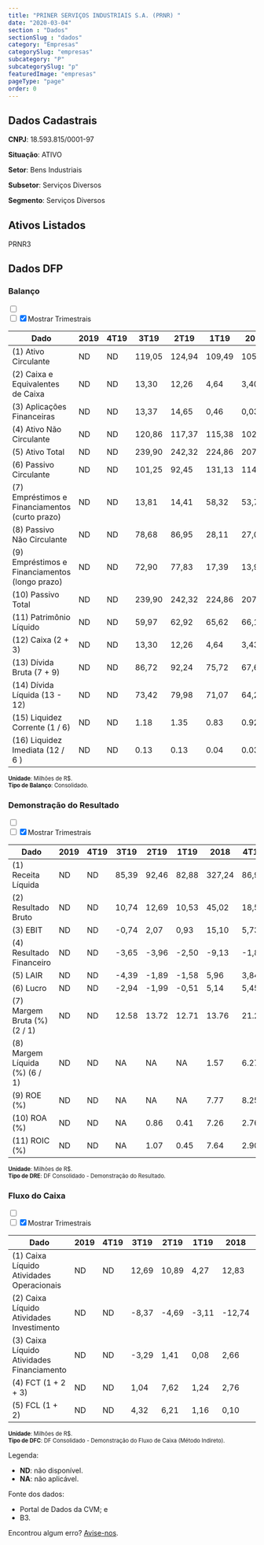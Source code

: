 ```yaml
---  
title: "PRINER SERVIÇOS INDUSTRIAIS S.A. (PRNR) "  
date: "2020-03-04"  
section : "Dados"  
sectionSlug : "dados"  
category: "Empresas"  
categorySlug: "empresas"  
subcategory: "P"  
subcategorySlug: "p"  
featuredImage: "empresas"  
pageType: "page"  
order: 0  
---
```



## Dados Cadastrais


**CNPJ**: 18.593.815/0001-97

**Situação**: ATIVO

**Setor**: Bens Industriais

**Subsetor**: Serviços Diversos

**Segmento**: Serviços Diversos


## Ativos Listados


PRNR3 


## Dados DFP

### Balanço
  
<input type='checkbox' class='toggleCommand' id='toggleBalanco' name='toggleBalanco'>  
<div class='filter-group-balanco'>  
<div class='check_button_balanco'>  
<label for='toggleBalanco'>  
<input type='checkbox' data-filter-col='trimBalanco'><input type='checkbox' data-filter-col='trimBalanco' checked><span>Mostrar Trimestrais</span>  
</label>  
</div>  
</div>  
<div class='overflow balancoTableWrapper'>  
<table class='balancoTable'>  
<thead>  
<tr>  
<th class='dataHeader fixedLeftColumn'>Dado</th>  
<th>2019</th>  
<th class='trimHeader' data-col='trimBalanco'>4T19</th>  
<th class='trimHeader' data-col='trimBalanco'>3T19</th>  
<th class='trimHeader' data-col='trimBalanco'>2T19</th>  
<th class='trimHeader' data-col='trimBalanco'>1T19</th>  
<th>2018</th>  
<th class='trimHeader' data-col='trimBalanco'>4T18</th>  
<th class='trimHeader' data-col='trimBalanco'>3T18</th>  
<th class='trimHeader' data-col='trimBalanco'>2T18</th>  
<th class='trimHeader' data-col='trimBalanco'>1T18</th>  
<th>2017</th>  
<th class='trimHeader' data-col='trimBalanco'>4T17</th>  
<th class='trimHeader' data-col='trimBalanco'>3T17</th>  
<th class='trimHeader' data-col='trimBalanco'>2T17</th>  
<th class='trimHeader' data-col='trimBalanco'>1T17</th>  
<th>2016</th>  
<th class='trimHeader' data-col='trimBalanco'>4T16</th>  
<th class='trimHeader' data-col='trimBalanco'>3T16</th>  
<th class='trimHeader' data-col='trimBalanco'>2T16</th>  
<th class='trimHeader' data-col='trimBalanco'>1T16</th>  
<th>2015</th>  
<th class='trimHeader' data-col='trimBalanco'>4T15</th>  
<th class='trimHeader' data-col='trimBalanco'>3T15</th>  
<th class='trimHeader' data-col='trimBalanco'>2T15</th>  
<th class='trimHeader' data-col='trimBalanco'>1T15</th>  
</tr>  
</thead>  
<tbody>  
<tr>  
<td class='leftAlignCell rowDescription fixedLeftColumn'>(1) Ativo Circulante</td>  
<td>ND</td>  
<td data-col='trimBalanco' class='trimData'>ND</td>  
<td data-col='trimBalanco' class='trimData'>119,05</td>  
<td data-col='trimBalanco' class='trimData'>124,94</td>  
<td data-col='trimBalanco' class='trimData'>109,49</td>  
<td>105,32</td>  
<td data-col='trimBalanco' class='trimData'>105,32</td>  
<td data-col='trimBalanco' class='trimData'>105,32</td>  
<td data-col='trimBalanco' class='trimData'>98,33</td>  
<td data-col='trimBalanco' class='trimData'>99,20</td>  
<td>90,69</td>  
<td data-col='trimBalanco' class='trimData'>90,69</td>  
<td data-col='trimBalanco' class='trimData'>82,88</td>  
<td data-col='trimBalanco' class='trimData'>89,06</td>  
<td data-col='trimBalanco' class='trimData'>65,75</td>  
<td>73,03</td>  
<td data-col='trimBalanco' class='trimData'>73,03</td>  
<td data-col='trimBalanco' class='trimData'>73,03</td>  
<td data-col='trimBalanco' class='trimData'>73,03</td>  
<td data-col='trimBalanco' class='trimData'>73,03</td>  
<td>0,00</td>  
<td data-col='trimBalanco' class='trimData'>0,00</td>  
<td data-col='trimBalanco' class='trimData'>ND</td>  
<td data-col='trimBalanco' class='trimData'>ND</td>  
<td data-col='trimBalanco' class='trimData'>ND</td>  
</tr>  
<tr>  
<td class='leftAlignCell rowDescription fixedLeftColumn'>(2) Caixa e Equivalentes de Caixa</td>  
<td>ND</td>  
<td data-col='trimBalanco' class='trimData'>ND</td>  
<td data-col='trimBalanco' class='trimData'>13,30</td>  
<td data-col='trimBalanco' class='trimData'>12,26</td>  
<td data-col='trimBalanco' class='trimData'>4,64</td>  
<td>3,40</td>  
<td data-col='trimBalanco' class='trimData'>3,40</td>  
<td data-col='trimBalanco' class='trimData'>3,40</td>  
<td data-col='trimBalanco' class='trimData'>4,75</td>  
<td data-col='trimBalanco' class='trimData'>2,37</td>  
<td>0,64</td>  
<td data-col='trimBalanco' class='trimData'>0,64</td>  
<td data-col='trimBalanco' class='trimData'>3,35</td>  
<td data-col='trimBalanco' class='trimData'>28,49</td>  
<td data-col='trimBalanco' class='trimData'>9,85</td>  
<td>12,06</td>  
<td data-col='trimBalanco' class='trimData'>12,06</td>  
<td data-col='trimBalanco' class='trimData'>12,06</td>  
<td data-col='trimBalanco' class='trimData'>12,06</td>  
<td data-col='trimBalanco' class='trimData'>12,06</td>  
<td>0,00</td>  
<td data-col='trimBalanco' class='trimData'>0,00</td>  
<td data-col='trimBalanco' class='trimData'>ND</td>  
<td data-col='trimBalanco' class='trimData'>ND</td>  
<td data-col='trimBalanco' class='trimData'>ND</td>  
</tr>  
<tr>  
<td class='leftAlignCell rowDescription fixedLeftColumn'>(3) Aplicações Financeiras</td>  
<td>ND</td>  
<td data-col='trimBalanco' class='trimData'>ND</td>  
<td data-col='trimBalanco' class='trimData'>13,37</td>  
<td data-col='trimBalanco' class='trimData'>14,65</td>  
<td data-col='trimBalanco' class='trimData'>0,46</td>  
<td>0,03</td>  
<td data-col='trimBalanco' class='trimData'>0,03</td>  
<td data-col='trimBalanco' class='trimData'>0,03</td>  
<td data-col='trimBalanco' class='trimData'>0,54</td>  
<td data-col='trimBalanco' class='trimData'>0,04</td>  
<td>1,86</td>  
<td data-col='trimBalanco' class='trimData'>1,86</td>  
<td data-col='trimBalanco' class='trimData'>1,49</td>  
<td data-col='trimBalanco' class='trimData'>7,58</td>  
<td data-col='trimBalanco' class='trimData'>0,00</td>  
<td>0,00</td>  
<td data-col='trimBalanco' class='trimData'>0,00</td>  
<td data-col='trimBalanco' class='trimData'>0,00</td>  
<td data-col='trimBalanco' class='trimData'>0,00</td>  
<td data-col='trimBalanco' class='trimData'>0,00</td>  
<td>0,00</td>  
<td data-col='trimBalanco' class='trimData'>0,00</td>  
<td data-col='trimBalanco' class='trimData'>ND</td>  
<td data-col='trimBalanco' class='trimData'>ND</td>  
<td data-col='trimBalanco' class='trimData'>ND</td>  
</tr>  
<tr>  
<td class='leftAlignCell rowDescription fixedLeftColumn'>(4) Ativo Não Circulante</td>  
<td>ND</td>  
<td data-col='trimBalanco' class='trimData'>ND</td>  
<td data-col='trimBalanco' class='trimData'>120,86</td>  
<td data-col='trimBalanco' class='trimData'>117,37</td>  
<td data-col='trimBalanco' class='trimData'>115,38</td>  
<td>102,67</td>  
<td data-col='trimBalanco' class='trimData'>102,67</td>  
<td data-col='trimBalanco' class='trimData'>102,67</td>  
<td data-col='trimBalanco' class='trimData'>101,69</td>  
<td data-col='trimBalanco' class='trimData'>93,55</td>  
<td>91,72</td>  
<td data-col='trimBalanco' class='trimData'>91,72</td>  
<td data-col='trimBalanco' class='trimData'>90,17</td>  
<td data-col='trimBalanco' class='trimData'>51,63</td>  
<td data-col='trimBalanco' class='trimData'>51,29</td>  
<td>48,54</td>  
<td data-col='trimBalanco' class='trimData'>48,54</td>  
<td data-col='trimBalanco' class='trimData'>48,54</td>  
<td data-col='trimBalanco' class='trimData'>48,54</td>  
<td data-col='trimBalanco' class='trimData'>48,54</td>  
<td>0,00</td>  
<td data-col='trimBalanco' class='trimData'>0,00</td>  
<td data-col='trimBalanco' class='trimData'>ND</td>  
<td data-col='trimBalanco' class='trimData'>ND</td>  
<td data-col='trimBalanco' class='trimData'>ND</td>  
</tr>  
<tr>  
<td class='leftAlignCell rowDescription fixedLeftColumn'>(5) Ativo Total</td>  
<td>ND</td>  
<td data-col='trimBalanco' class='trimData'>ND</td>  
<td data-col='trimBalanco' class='trimData'>239,90</td>  
<td data-col='trimBalanco' class='trimData'>242,32</td>  
<td data-col='trimBalanco' class='trimData'>224,86</td>  
<td>207,99</td>  
<td data-col='trimBalanco' class='trimData'>207,99</td>  
<td data-col='trimBalanco' class='trimData'>207,99</td>  
<td data-col='trimBalanco' class='trimData'>200,02</td>  
<td data-col='trimBalanco' class='trimData'>192,75</td>  
<td>182,41</td>  
<td data-col='trimBalanco' class='trimData'>182,41</td>  
<td data-col='trimBalanco' class='trimData'>173,05</td>  
<td data-col='trimBalanco' class='trimData'>140,69</td>  
<td data-col='trimBalanco' class='trimData'>117,04</td>  
<td>121,56</td>  
<td data-col='trimBalanco' class='trimData'>121,56</td>  
<td data-col='trimBalanco' class='trimData'>121,56</td>  
<td data-col='trimBalanco' class='trimData'>121,56</td>  
<td data-col='trimBalanco' class='trimData'>121,56</td>  
<td>0,00</td>  
<td data-col='trimBalanco' class='trimData'>0,00</td>  
<td data-col='trimBalanco' class='trimData'>ND</td>  
<td data-col='trimBalanco' class='trimData'>ND</td>  
<td data-col='trimBalanco' class='trimData'>ND</td>  
</tr>  
<tr>  
<td class='leftAlignCell rowDescription fixedLeftColumn'>(6) Passivo Circulante</td>  
<td>ND</td>  
<td data-col='trimBalanco' class='trimData'>ND</td>  
<td data-col='trimBalanco' class='trimData'>101,25</td>  
<td data-col='trimBalanco' class='trimData'>92,45</td>  
<td data-col='trimBalanco' class='trimData'>131,13</td>  
<td>114,81</td>  
<td data-col='trimBalanco' class='trimData'>114,81</td>  
<td data-col='trimBalanco' class='trimData'>114,81</td>  
<td data-col='trimBalanco' class='trimData'>101,47</td>  
<td data-col='trimBalanco' class='trimData'>106,52</td>  
<td>89,66</td>  
<td data-col='trimBalanco' class='trimData'>89,66</td>  
<td data-col='trimBalanco' class='trimData'>75,59</td>  
<td data-col='trimBalanco' class='trimData'>70,16</td>  
<td data-col='trimBalanco' class='trimData'>56,57</td>  
<td>63,21</td>  
<td data-col='trimBalanco' class='trimData'>63,21</td>  
<td data-col='trimBalanco' class='trimData'>63,21</td>  
<td data-col='trimBalanco' class='trimData'>63,21</td>  
<td data-col='trimBalanco' class='trimData'>63,21</td>  
<td>0,00</td>  
<td data-col='trimBalanco' class='trimData'>0,00</td>  
<td data-col='trimBalanco' class='trimData'>ND</td>  
<td data-col='trimBalanco' class='trimData'>ND</td>  
<td data-col='trimBalanco' class='trimData'>ND</td>  
</tr>  
<tr>  
<td class='leftAlignCell rowDescription fixedLeftColumn'>(7) Empréstimos e Financiamentos (curto prazo)</td>  
<td>ND</td>  
<td data-col='trimBalanco' class='trimData'>ND</td>  
<td data-col='trimBalanco' class='trimData'>13,81</td>  
<td data-col='trimBalanco' class='trimData'>14,41</td>  
<td data-col='trimBalanco' class='trimData'>58,32</td>  
<td>53,73</td>  
<td data-col='trimBalanco' class='trimData'>53,73</td>  
<td data-col='trimBalanco' class='trimData'>53,73</td>  
<td data-col='trimBalanco' class='trimData'>43,84</td>  
<td data-col='trimBalanco' class='trimData'>53,76</td>  
<td>43,47</td>  
<td data-col='trimBalanco' class='trimData'>43,47</td>  
<td data-col='trimBalanco' class='trimData'>28,19</td>  
<td data-col='trimBalanco' class='trimData'>22,75</td>  
<td data-col='trimBalanco' class='trimData'>12,01</td>  
<td>14,75</td>  
<td data-col='trimBalanco' class='trimData'>14,75</td>  
<td data-col='trimBalanco' class='trimData'>14,75</td>  
<td data-col='trimBalanco' class='trimData'>14,75</td>  
<td data-col='trimBalanco' class='trimData'>14,75</td>  
<td>0,00</td>  
<td data-col='trimBalanco' class='trimData'>0,00</td>  
<td data-col='trimBalanco' class='trimData'>ND</td>  
<td data-col='trimBalanco' class='trimData'>ND</td>  
<td data-col='trimBalanco' class='trimData'>ND</td>  
</tr>  
<tr>  
<td class='leftAlignCell rowDescription fixedLeftColumn'>(8) Passivo Não Circulante</td>  
<td>ND</td>  
<td data-col='trimBalanco' class='trimData'>ND</td>  
<td data-col='trimBalanco' class='trimData'>78,68</td>  
<td data-col='trimBalanco' class='trimData'>86,95</td>  
<td data-col='trimBalanco' class='trimData'>28,11</td>  
<td>27,05</td>  
<td data-col='trimBalanco' class='trimData'>27,05</td>  
<td data-col='trimBalanco' class='trimData'>27,05</td>  
<td data-col='trimBalanco' class='trimData'>36,69</td>  
<td data-col='trimBalanco' class='trimData'>31,00</td>  
<td>37,97</td>  
<td data-col='trimBalanco' class='trimData'>37,97</td>  
<td data-col='trimBalanco' class='trimData'>34,66</td>  
<td data-col='trimBalanco' class='trimData'>13,54</td>  
<td data-col='trimBalanco' class='trimData'>2,29</td>  
<td>2,56</td>  
<td data-col='trimBalanco' class='trimData'>2,56</td>  
<td data-col='trimBalanco' class='trimData'>2,56</td>  
<td data-col='trimBalanco' class='trimData'>2,56</td>  
<td data-col='trimBalanco' class='trimData'>2,56</td>  
<td>0,00</td>  
<td data-col='trimBalanco' class='trimData'>0,00</td>  
<td data-col='trimBalanco' class='trimData'>ND</td>  
<td data-col='trimBalanco' class='trimData'>ND</td>  
<td data-col='trimBalanco' class='trimData'>ND</td>  
</tr>  
<tr>  
<td class='leftAlignCell rowDescription fixedLeftColumn'>(9) Empréstimos e Financiamentos (longo prazo)</td>  
<td>ND</td>  
<td data-col='trimBalanco' class='trimData'>ND</td>  
<td data-col='trimBalanco' class='trimData'>72,90</td>  
<td data-col='trimBalanco' class='trimData'>77,83</td>  
<td data-col='trimBalanco' class='trimData'>17,39</td>  
<td>13,90</td>  
<td data-col='trimBalanco' class='trimData'>13,90</td>  
<td data-col='trimBalanco' class='trimData'>13,90</td>  
<td data-col='trimBalanco' class='trimData'>16,91</td>  
<td data-col='trimBalanco' class='trimData'>13,95</td>  
<td>21,70</td>  
<td data-col='trimBalanco' class='trimData'>21,70</td>  
<td data-col='trimBalanco' class='trimData'>20,40</td>  
<td data-col='trimBalanco' class='trimData'>12,07</td>  
<td data-col='trimBalanco' class='trimData'>0,88</td>  
<td>1,93</td>  
<td data-col='trimBalanco' class='trimData'>1,93</td>  
<td data-col='trimBalanco' class='trimData'>1,93</td>  
<td data-col='trimBalanco' class='trimData'>1,93</td>  
<td data-col='trimBalanco' class='trimData'>1,93</td>  
<td>0,00</td>  
<td data-col='trimBalanco' class='trimData'>0,00</td>  
<td data-col='trimBalanco' class='trimData'>ND</td>  
<td data-col='trimBalanco' class='trimData'>ND</td>  
<td data-col='trimBalanco' class='trimData'>ND</td>  
</tr>  
<tr>  
<td class='leftAlignCell rowDescription fixedLeftColumn'>(10) Passivo Total</td>  
<td>ND</td>  
<td data-col='trimBalanco' class='trimData'>ND</td>  
<td data-col='trimBalanco' class='trimData'>239,90</td>  
<td data-col='trimBalanco' class='trimData'>242,32</td>  
<td data-col='trimBalanco' class='trimData'>224,86</td>  
<td>207,99</td>  
<td data-col='trimBalanco' class='trimData'>207,99</td>  
<td data-col='trimBalanco' class='trimData'>207,99</td>  
<td data-col='trimBalanco' class='trimData'>200,02</td>  
<td data-col='trimBalanco' class='trimData'>192,75</td>  
<td>182,41</td>  
<td data-col='trimBalanco' class='trimData'>182,41</td>  
<td data-col='trimBalanco' class='trimData'>173,05</td>  
<td data-col='trimBalanco' class='trimData'>140,69</td>  
<td data-col='trimBalanco' class='trimData'>117,04</td>  
<td>121,56</td>  
<td data-col='trimBalanco' class='trimData'>121,56</td>  
<td data-col='trimBalanco' class='trimData'>121,56</td>  
<td data-col='trimBalanco' class='trimData'>121,56</td>  
<td data-col='trimBalanco' class='trimData'>121,56</td>  
<td>0,00</td>  
<td data-col='trimBalanco' class='trimData'>0,00</td>  
<td data-col='trimBalanco' class='trimData'>ND</td>  
<td data-col='trimBalanco' class='trimData'>ND</td>  
<td data-col='trimBalanco' class='trimData'>ND</td>  
</tr>  
<tr>  
<td class='leftAlignCell rowDescription fixedLeftColumn'>(11) Patrimônio Líquido</td>  
<td>ND</td>  
<td data-col='trimBalanco' class='trimData'>ND</td>  
<td data-col='trimBalanco' class='trimData'>59,97</td>  
<td data-col='trimBalanco' class='trimData'>62,92</td>  
<td data-col='trimBalanco' class='trimData'>65,62</td>  
<td>66,13</td>  
<td data-col='trimBalanco' class='trimData'>66,13</td>  
<td data-col='trimBalanco' class='trimData'>66,13</td>  
<td data-col='trimBalanco' class='trimData'>61,87</td>  
<td data-col='trimBalanco' class='trimData'>55,23</td>  
<td>54,77</td>  
<td data-col='trimBalanco' class='trimData'>54,77</td>  
<td data-col='trimBalanco' class='trimData'>62,81</td>  
<td data-col='trimBalanco' class='trimData'>57,00</td>  
<td data-col='trimBalanco' class='trimData'>58,18</td>  
<td>55,79</td>  
<td data-col='trimBalanco' class='trimData'>55,79</td>  
<td data-col='trimBalanco' class='trimData'>55,79</td>  
<td data-col='trimBalanco' class='trimData'>55,79</td>  
<td data-col='trimBalanco' class='trimData'>55,79</td>  
<td>0,00</td>  
<td data-col='trimBalanco' class='trimData'>0,00</td>  
<td data-col='trimBalanco' class='trimData'>ND</td>  
<td data-col='trimBalanco' class='trimData'>ND</td>  
<td data-col='trimBalanco' class='trimData'>ND</td>  
</tr>  
<tr>  
<td class='leftAlignCell rowDescription fixedLeftColumn'>(12) Caixa (2 + 3)</td>  
<td>ND</td>  
<td data-col='trimBalanco' class='trimData'>ND</td>  
<td class='positiveNumber trimData' data-col='trimBalanco'>13,30</td>  
<td class='positiveNumber trimData' data-col='trimBalanco'>12,26</td>  
<td class='positiveNumber trimData' data-col='trimBalanco'>4,64</td>  
<td class='positiveNumber'>3,43</td>  
<td class='positiveNumber trimData' data-col='trimBalanco'>3,40</td>  
<td class='positiveNumber trimData' data-col='trimBalanco'>3,40</td>  
<td class='positiveNumber trimData' data-col='trimBalanco'>4,75</td>  
<td class='positiveNumber trimData' data-col='trimBalanco'>2,37</td>  
<td class='positiveNumber'>2,51</td>  
<td class='positiveNumber trimData' data-col='trimBalanco'>0,64</td>  
<td class='positiveNumber trimData' data-col='trimBalanco'>3,35</td>  
<td class='positiveNumber trimData' data-col='trimBalanco'>28,49</td>  
<td class='positiveNumber trimData' data-col='trimBalanco'>9,85</td>  
<td class='positiveNumber'>12,06</td>  
<td class='positiveNumber trimData' data-col='trimBalanco'>12,06</td>  
<td class='positiveNumber trimData' data-col='trimBalanco'>12,06</td>  
<td class='positiveNumber trimData' data-col='trimBalanco'>12,06</td>  
<td class='positiveNumber trimData' data-col='trimBalanco'>12,06</td>  
<td class='negativeNumber'>0,00</td>  
<td class='negativeNumber trimData' data-col='trimBalanco'>0,00</td>  
<td data-col='trimBalanco' class='trimData'>ND</td>  
<td data-col='trimBalanco' class='trimData'>ND</td>  
<td data-col='trimBalanco' class='trimData'>ND</td>  
</tr>  
<tr>  
<td class='leftAlignCell rowDescription fixedLeftColumn'>(13) Dívida Bruta (7 + 9)</td>  
<td>ND</td>  
<td data-col='trimBalanco' class='trimData'>ND</td>  
<td class='negativeNumber trimData' data-col='trimBalanco'>86,72</td>  
<td class='negativeNumber trimData' data-col='trimBalanco'>92,24</td>  
<td class='negativeNumber trimData' data-col='trimBalanco'>75,72</td>  
<td class='negativeNumber'>67,64</td>  
<td class='negativeNumber trimData' data-col='trimBalanco'>67,64</td>  
<td class='negativeNumber trimData' data-col='trimBalanco'>67,64</td>  
<td class='negativeNumber trimData' data-col='trimBalanco'>60,74</td>  
<td class='negativeNumber trimData' data-col='trimBalanco'>67,71</td>  
<td class='negativeNumber'>65,18</td>  
<td class='negativeNumber trimData' data-col='trimBalanco'>65,18</td>  
<td class='negativeNumber trimData' data-col='trimBalanco'>48,59</td>  
<td class='negativeNumber trimData' data-col='trimBalanco'>34,82</td>  
<td class='negativeNumber trimData' data-col='trimBalanco'>12,89</td>  
<td class='negativeNumber'>16,68</td>  
<td class='negativeNumber trimData' data-col='trimBalanco'>16,68</td>  
<td class='negativeNumber trimData' data-col='trimBalanco'>16,68</td>  
<td class='negativeNumber trimData' data-col='trimBalanco'>16,68</td>  
<td class='negativeNumber trimData' data-col='trimBalanco'>16,68</td>  
<td class='positiveNumber'>0,00</td>  
<td class='positiveNumber trimData' data-col='trimBalanco'>0,00</td>  
<td data-col='trimBalanco' class='trimData'>ND</td>  
<td data-col='trimBalanco' class='trimData'>ND</td>  
<td data-col='trimBalanco' class='trimData'>ND</td>  
</tr>  
<tr>  
<td class='leftAlignCell rowDescription fixedLeftColumn'>(14) Dívida Líquida  (13 - 12)</td>  
<td>ND</td>  
<td data-col='trimBalanco' class='trimData'>ND</td>  
<td class='negativeNumber trimData' data-col='trimBalanco'>73,42</td>  
<td class='negativeNumber trimData' data-col='trimBalanco'>79,98</td>  
<td class='negativeNumber trimData' data-col='trimBalanco'>71,07</td>  
<td class='negativeNumber'>64,21</td>  
<td class='negativeNumber trimData' data-col='trimBalanco'>64,24</td>  
<td class='negativeNumber trimData' data-col='trimBalanco'>64,24</td>  
<td class='negativeNumber trimData' data-col='trimBalanco'>55,99</td>  
<td class='negativeNumber trimData' data-col='trimBalanco'>65,34</td>  
<td class='negativeNumber'>62,67</td>  
<td class='negativeNumber trimData' data-col='trimBalanco'>64,53</td>  
<td class='negativeNumber trimData' data-col='trimBalanco'>45,24</td>  
<td class='negativeNumber trimData' data-col='trimBalanco'>6,32</td>  
<td class='negativeNumber trimData' data-col='trimBalanco'>3,04</td>  
<td class='negativeNumber'>4,62</td>  
<td class='negativeNumber trimData' data-col='trimBalanco'>4,62</td>  
<td class='negativeNumber trimData' data-col='trimBalanco'>4,62</td>  
<td class='negativeNumber trimData' data-col='trimBalanco'>4,62</td>  
<td class='negativeNumber trimData' data-col='trimBalanco'>4,62</td>  
<td class='positiveNumber'>0,00</td>  
<td class='positiveNumber trimData' data-col='trimBalanco'>0,00</td>  
<td data-col='trimBalanco' class='trimData'>ND</td>  
<td data-col='trimBalanco' class='trimData'>ND</td>  
<td data-col='trimBalanco' class='trimData'>ND</td>  
</tr>  
<tr>  
<td class='leftAlignCell rowDescription fixedLeftColumn'>(15) Liquidez Corrente (1 / 6)</td>  
<td>ND</td>  
<td data-col='trimBalanco' class='trimData'>ND</td>  
<td data-col='trimBalanco' class='trimData'>1.18</td>  
<td data-col='trimBalanco' class='trimData'>1.35</td>  
<td data-col='trimBalanco' class='trimData'>0.83</td>  
<td>0.92</td>  
<td data-col='trimBalanco' class='trimData'>0.92</td>  
<td data-col='trimBalanco' class='trimData'>0.92</td>  
<td data-col='trimBalanco' class='trimData'>0.97</td>  
<td data-col='trimBalanco' class='trimData'>0.93</td>  
<td>1.01</td>  
<td data-col='trimBalanco' class='trimData'>1.01</td>  
<td data-col='trimBalanco' class='trimData'>1.10</td>  
<td data-col='trimBalanco' class='trimData'>1.27</td>  
<td data-col='trimBalanco' class='trimData'>1.16</td>  
<td>1.16</td>  
<td data-col='trimBalanco' class='trimData'>1.16</td>  
<td data-col='trimBalanco' class='trimData'>1.16</td>  
<td data-col='trimBalanco' class='trimData'>1.16</td>  
<td data-col='trimBalanco' class='trimData'>1.16</td>  
<td>NA</td>  
<td data-col='trimBalanco' class='trimData'>NA</td>  
<td data-col='trimBalanco' class='trimData'>ND</td>  
<td data-col='trimBalanco' class='trimData'>ND</td>  
<td data-col='trimBalanco' class='trimData'>ND</td>  
</tr>  
<tr>  
<td class='leftAlignCell rowDescription fixedLeftColumn'>(16) Liquidez Imediata  (12 / 6 )</td>  
<td>ND</td>  
<td data-col='trimBalanco' class='trimData'>ND</td>  
<td data-col='trimBalanco' class='trimData'>0.13</td>  
<td data-col='trimBalanco' class='trimData'>0.13</td>  
<td data-col='trimBalanco' class='trimData'>0.04</td>  
<td>0.03</td>  
<td data-col='trimBalanco' class='trimData'>0.03</td>  
<td data-col='trimBalanco' class='trimData'>0.03</td>  
<td data-col='trimBalanco' class='trimData'>0.05</td>  
<td data-col='trimBalanco' class='trimData'>0.02</td>  
<td>0.03</td>  
<td data-col='trimBalanco' class='trimData'>0.01</td>  
<td data-col='trimBalanco' class='trimData'>0.04</td>  
<td data-col='trimBalanco' class='trimData'>0.41</td>  
<td data-col='trimBalanco' class='trimData'>0.17</td>  
<td>0.19</td>  
<td data-col='trimBalanco' class='trimData'>0.19</td>  
<td data-col='trimBalanco' class='trimData'>0.19</td>  
<td data-col='trimBalanco' class='trimData'>0.19</td>  
<td data-col='trimBalanco' class='trimData'>0.19</td>  
<td>NA</td>  
<td data-col='trimBalanco' class='trimData'>NA</td>  
<td data-col='trimBalanco' class='trimData'>ND</td>  
<td data-col='trimBalanco' class='trimData'>ND</td>  
<td data-col='trimBalanco' class='trimData'>ND</td>  
</tr>  
</tbody>  
</table>  
</div>  
<p style='font-size:0.7rem; margin:0px;'><strong>Unidade</strong>: Milhões de R$.</p>  
<p style='font-size:0.7rem; margin:0px;'><strong>Tipo de Balanço</strong>: Consolidado.</p>


### Demonstração do Resultado
  
<input type='checkbox' class='toggleCommand' id='toggleDRE' name='toggleDRE'>  
<div class='filter-group-dre'>  
<div class='check_button_dre'>  
<label for='toggleDRE'>  
<input type='checkbox' data-filter-col='trimDRE'><input type='checkbox' data-filter-col='trimDRE' checked><span>Mostrar Trimestrais</span>  
</label>  
</div>  
</div>  
<div class='overflow balancoTableWrapper'>  
<table class='balancoTable'>  
<thead>  
<tr>  
<th class='dataHeader fixedLeftColumn'>Dado</th>  
<th>2019</th>  
<th class='trimHeader' data-col='trimDRE'>4T19</th>  
<th class='trimHeader' data-col='trimDRE'>3T19</th>  
<th class='trimHeader' data-col='trimDRE'>2T19</th>  
<th class='trimHeader' data-col='trimDRE'>1T19</th>  
<th>2018</th>  
<th class='trimHeader' data-col='trimDRE'>4T18</th>  
<th class='trimHeader' data-col='trimDRE'>3T18</th>  
<th class='trimHeader' data-col='trimDRE'>2T18</th>  
<th class='trimHeader' data-col='trimDRE'>1T18</th>  
<th>2017</th>  
<th class='trimHeader' data-col='trimDRE'>4T17</th>  
<th class='trimHeader' data-col='trimDRE'>3T17</th>  
<th class='trimHeader' data-col='trimDRE'>2T17</th>  
<th class='trimHeader' data-col='trimDRE'>1T17</th>  
<th>2016</th>  
<th class='trimHeader' data-col='trimDRE'>4T16</th>  
<th class='trimHeader' data-col='trimDRE'>3T16</th>  
<th class='trimHeader' data-col='trimDRE'>2T16</th>  
<th class='trimHeader' data-col='trimDRE'>1T16</th>  
<th>2015</th>  
<th class='trimHeader' data-col='trimDRE'>4T15</th>  
<th class='trimHeader' data-col='trimDRE'>3T15</th>  
<th class='trimHeader' data-col='trimDRE'>2T15</th>  
<th class='trimHeader' data-col='trimDRE'>1T15</th>  
</tr>  
</thead>  
<tbody>  
<tr>  
<td class='leftAlignCell rowDescription fixedLeftColumn'>(1) Receita Líquida</td>  
<td>ND</td>  
<td data-col='trimDRE' class='trimData'>ND</td>  
<td data-col='trimDRE' class='trimData' >85,39</td>  
<td data-col='trimDRE' class='trimData' >92,46</td>  
<td data-col='trimDRE' class='trimData' >82,88</td>  
<td>327,24</td>  
<td data-col='trimDRE' class='trimData' >86,93</td>  
<td data-col='trimDRE' class='trimData' >79,88</td>  
<td data-col='trimDRE' class='trimData' >84,33</td>  
<td data-col='trimDRE' class='trimData' >76,10</td>  
<td>236,50</td>  
<td data-col='trimDRE' class='trimData' >68,79</td>  
<td data-col='trimDRE' class='trimData' >61,40</td>  
<td data-col='trimDRE' class='trimData' >54,02</td>  
<td data-col='trimDRE' class='trimData' >52,29</td>  
<td>204,11</td>  
<td data-col='trimDRE' class='trimData' >60,54</td>  
<td data-col='trimDRE' class='trimData' >55,02</td>  
<td data-col='trimDRE' class='trimData' >48,26</td>  
<td data-col='trimDRE' class='trimData' >40,29</td>  
<td>0,00</td>  
<td data-col='trimDRE' class='trimData' >0,00</td>  
<td data-col='trimDRE' class='trimData'>ND</td>  
<td data-col='trimDRE' class='trimData'>ND</td>  
<td data-col='trimDRE' class='trimData'>ND</td>  
</tr>  
<tr>  
<td class='leftAlignCell rowDescription fixedLeftColumn'>(2) Resultado Bruto</td>  
<td>ND</td>  
<td data-col='trimDRE' class='trimData'>ND</td>  
<td data-col='trimDRE' class='trimData positiveNumberGreen' >10,74</td>  
<td data-col='trimDRE' class='trimData positiveNumberGreen' >12,69</td>  
<td data-col='trimDRE' class='trimData positiveNumberGreen' >10,53</td>  
<td class='positiveNumberGreen'>45,02</td>  
<td data-col='trimDRE' class='trimData positiveNumberGreen' >18,50</td>  
<td data-col='trimDRE' class='trimData positiveNumberGreen' >8,94</td>  
<td data-col='trimDRE' class='trimData positiveNumberGreen' >7,01</td>  
<td data-col='trimDRE' class='trimData positiveNumberGreen' >10,57</td>  
<td class='positiveNumberGreen'>33,40</td>  
<td data-col='trimDRE' class='trimData positiveNumberGreen' >6,97</td>  
<td data-col='trimDRE' class='trimData positiveNumberGreen' >4,16</td>  
<td data-col='trimDRE' class='trimData positiveNumberGreen' >9,47</td>  
<td data-col='trimDRE' class='trimData positiveNumberGreen' >12,81</td>  
<td class='positiveNumberGreen'>47,15</td>  
<td data-col='trimDRE' class='trimData positiveNumberGreen' >12,38</td>  
<td data-col='trimDRE' class='trimData positiveNumberGreen' >14,35</td>  
<td data-col='trimDRE' class='trimData positiveNumberGreen' >10,45</td>  
<td data-col='trimDRE' class='trimData positiveNumberGreen' >9,97</td>  
<td class='negativeNumber'>0,00</td>  
<td data-col='trimDRE' class='trimData negativeNumber' >0,00</td>  
<td data-col='trimDRE' class='trimData'>ND</td>  
<td data-col='trimDRE' class='trimData'>ND</td>  
<td data-col='trimDRE' class='trimData'>ND</td>  
</tr>  
<tr>  
<td class='leftAlignCell rowDescription fixedLeftColumn'>(3) EBIT</td>  
<td>ND</td>  
<td data-col='trimDRE' class='trimData'>ND</td>  
<td data-col='trimDRE' class='trimData negativeNumber' >-0,74</td>  
<td data-col='trimDRE' class='trimData positiveNumberGreen' >2,07</td>  
<td data-col='trimDRE' class='trimData positiveNumberGreen' >0,93</td>  
<td class='positiveNumberGreen'>15,10</td>  
<td data-col='trimDRE' class='trimData positiveNumberGreen' >5,73</td>  
<td data-col='trimDRE' class='trimData positiveNumberGreen' >3,21</td>  
<td data-col='trimDRE' class='trimData positiveNumberGreen' >3,32</td>  
<td data-col='trimDRE' class='trimData positiveNumberGreen' >2,83</td>  
<td class='negativeNumber'>-7,53</td>  
<td data-col='trimDRE' class='trimData negativeNumber' >-6,60</td>  
<td data-col='trimDRE' class='trimData negativeNumber' >-3,98</td>  
<td data-col='trimDRE' class='trimData negativeNumber' >-0,91</td>  
<td data-col='trimDRE' class='trimData positiveNumberGreen' >3,97</td>  
<td class='positiveNumberGreen'>11,59</td>  
<td data-col='trimDRE' class='trimData positiveNumberGreen' >0,16</td>  
<td data-col='trimDRE' class='trimData positiveNumberGreen' >5,83</td>  
<td data-col='trimDRE' class='trimData positiveNumberGreen' >4,18</td>  
<td data-col='trimDRE' class='trimData positiveNumberGreen' >1,41</td>  
<td class='negativeNumber'>0,00</td>  
<td data-col='trimDRE' class='trimData negativeNumber' >0,00</td>  
<td data-col='trimDRE' class='trimData'>ND</td>  
<td data-col='trimDRE' class='trimData'>ND</td>  
<td data-col='trimDRE' class='trimData'>ND</td>  
</tr>  
<tr>  
<td class='leftAlignCell rowDescription fixedLeftColumn'>(4) Resultado Financeiro</td>  
<td>ND</td>  
<td data-col='trimDRE' class='trimData'>ND</td>  
<td data-col='trimDRE' class='trimData negativeNumber' >-3,65</td>  
<td data-col='trimDRE' class='trimData negativeNumber' >-3,96</td>  
<td data-col='trimDRE' class='trimData negativeNumber' >-2,50</td>  
<td class='negativeNumber'>-9,13</td>  
<td data-col='trimDRE' class='trimData negativeNumber' >-1,89</td>  
<td data-col='trimDRE' class='trimData negativeNumber' >-2,07</td>  
<td data-col='trimDRE' class='trimData negativeNumber' >-2,74</td>  
<td data-col='trimDRE' class='trimData negativeNumber' >-2,43</td>  
<td class='negativeNumber'>-6,13</td>  
<td data-col='trimDRE' class='trimData negativeNumber' >-1,36</td>  
<td data-col='trimDRE' class='trimData negativeNumber' >-2,51</td>  
<td data-col='trimDRE' class='trimData negativeNumber' >-1,40</td>  
<td data-col='trimDRE' class='trimData negativeNumber' >-0,87</td>  
<td class='negativeNumber'>-3,19</td>  
<td data-col='trimDRE' class='trimData negativeNumber' >-0,04</td>  
<td data-col='trimDRE' class='trimData negativeNumber' >-0,75</td>  
<td data-col='trimDRE' class='trimData negativeNumber' >-1,07</td>  
<td data-col='trimDRE' class='trimData negativeNumber' >-1,33</td>  
<td class='negativeNumber'>0,00</td>  
<td data-col='trimDRE' class='trimData negativeNumber' >0,00</td>  
<td data-col='trimDRE' class='trimData'>ND</td>  
<td data-col='trimDRE' class='trimData'>ND</td>  
<td data-col='trimDRE' class='trimData'>ND</td>  
</tr>  
<tr>  
<td class='leftAlignCell rowDescription fixedLeftColumn'>(5) LAIR</td>  
<td>ND</td>  
<td data-col='trimDRE' class='trimData'>ND</td>  
<td data-col='trimDRE' class='trimData negativeNumber' >-4,39</td>  
<td data-col='trimDRE' class='trimData negativeNumber' >-1,89</td>  
<td data-col='trimDRE' class='trimData negativeNumber' >-1,58</td>  
<td class='positiveNumberGreen'>5,96</td>  
<td data-col='trimDRE' class='trimData positiveNumberGreen' >3,84</td>  
<td data-col='trimDRE' class='trimData positiveNumberGreen' >1,14</td>  
<td data-col='trimDRE' class='trimData positiveNumberGreen' >0,58</td>  
<td data-col='trimDRE' class='trimData positiveNumberGreen' >0,41</td>  
<td class='negativeNumber'>-13,66</td>  
<td data-col='trimDRE' class='trimData negativeNumber' >-7,97</td>  
<td data-col='trimDRE' class='trimData negativeNumber' >-6,49</td>  
<td data-col='trimDRE' class='trimData negativeNumber' >-2,31</td>  
<td data-col='trimDRE' class='trimData positiveNumberGreen' >3,10</td>  
<td class='positiveNumberGreen'>8,40</td>  
<td data-col='trimDRE' class='trimData positiveNumberGreen' >0,12</td>  
<td data-col='trimDRE' class='trimData positiveNumberGreen' >5,09</td>  
<td data-col='trimDRE' class='trimData positiveNumberGreen' >3,11</td>  
<td data-col='trimDRE' class='trimData positiveNumberGreen' >0,08</td>  
<td class='negativeNumber'>0,00</td>  
<td data-col='trimDRE' class='trimData negativeNumber' >0,00</td>  
<td data-col='trimDRE' class='trimData'>ND</td>  
<td data-col='trimDRE' class='trimData'>ND</td>  
<td data-col='trimDRE' class='trimData'>ND</td>  
</tr>  
<tr>  
<td class='leftAlignCell rowDescription fixedLeftColumn'>(6) Lucro</td>  
<td>ND</td>  
<td data-col='trimDRE' class='trimData'>ND</td>  
<td data-col='trimDRE' class='trimData negativeNumber' >-2,94</td>  
<td data-col='trimDRE' class='trimData negativeNumber' >-1,99</td>  
<td data-col='trimDRE' class='trimData negativeNumber' >-0,51</td>  
<td class='positiveNumberGreen'>5,14</td>  
<td data-col='trimDRE' class='trimData positiveNumberGreen' >5,45</td>  
<td data-col='trimDRE' class='trimData negativeNumber' >-1,19</td>  
<td data-col='trimDRE' class='trimData positiveNumberGreen' >0,16</td>  
<td data-col='trimDRE' class='trimData positiveNumberGreen' >0,72</td>  
<td class='negativeNumber'>-7,39</td>  
<td data-col='trimDRE' class='trimData negativeNumber' >-4,24</td>  
<td data-col='trimDRE' class='trimData negativeNumber' >-4,06</td>  
<td data-col='trimDRE' class='trimData negativeNumber' >-1,35</td>  
<td data-col='trimDRE' class='trimData positiveNumberGreen' >2,27</td>  
<td class='positiveNumberGreen'>6,27</td>  
<td data-col='trimDRE' class='trimData positiveNumberGreen' >0,78</td>  
<td data-col='trimDRE' class='trimData positiveNumberGreen' >3,35</td>  
<td data-col='trimDRE' class='trimData positiveNumberGreen' >2,07</td>  
<td data-col='trimDRE' class='trimData positiveNumberGreen' >0,07</td>  
<td class='negativeNumber'>0,00</td>  
<td data-col='trimDRE' class='trimData negativeNumber' >0,00</td>  
<td data-col='trimDRE' class='trimData'>ND</td>  
<td data-col='trimDRE' class='trimData'>ND</td>  
<td data-col='trimDRE' class='trimData'>ND</td>  
</tr>  
<tr>  
<td class='leftAlignCell rowDescription fixedLeftColumn'>(7) Margem Bruta (%) (2 / 1)</td>  
<td>ND</td>  
<td data-col='trimDRE' class='trimData'>ND</td>  
<td data-col='trimDRE' class='trimData'>12.58</td>  
<td data-col='trimDRE' class='trimData'>13.72</td>  
<td data-col='trimDRE' class='trimData'>12.71</td>  
<td>13.76</td>  
<td data-col='trimDRE' class='trimData'>21.29</td>  
<td data-col='trimDRE' class='trimData'>11.19</td>  
<td data-col='trimDRE' class='trimData'>8.31</td>  
<td data-col='trimDRE' class='trimData'>13.90</td>  
<td>14.12</td>  
<td data-col='trimDRE' class='trimData'>10.13</td>  
<td data-col='trimDRE' class='trimData'>6.77</td>  
<td data-col='trimDRE' class='trimData'>17.53</td>  
<td data-col='trimDRE' class='trimData'>24.49</td>  
<td>23.10</td>  
<td data-col='trimDRE' class='trimData'>20.44</td>  
<td data-col='trimDRE' class='trimData'>26.08</td>  
<td data-col='trimDRE' class='trimData'>21.65</td>  
<td data-col='trimDRE' class='trimData'>24.74</td>  
<td>NA</td>  
<td data-col='trimDRE' class='trimData'>NA</td>  
<td data-col='trimDRE' class='trimData'>ND</td>  
<td data-col='trimDRE' class='trimData'>ND</td>  
<td data-col='trimDRE' class='trimData'>ND</td>  
</tr>  
<tr>  
<td class='leftAlignCell rowDescription fixedLeftColumn'>(8) Margem Líquida (%) (6 / 1)</td>  
<td>ND</td>  
<td data-col='trimDRE' class='trimData'>ND</td>  
<td data-col='trimDRE' class='trimData'>NA</td>  
<td data-col='trimDRE' class='trimData'>NA</td>  
<td data-col='trimDRE' class='trimData'>NA</td>  
<td>1.57</td>  
<td data-col='trimDRE' class='trimData'>6.27</td>  
<td data-col='trimDRE' class='trimData'>NA</td>  
<td data-col='trimDRE' class='trimData'>0.19</td>  
<td data-col='trimDRE' class='trimData'>0.95</td>  
<td>NA</td>  
<td data-col='trimDRE' class='trimData'>NA</td>  
<td data-col='trimDRE' class='trimData'>NA</td>  
<td data-col='trimDRE' class='trimData'>NA</td>  
<td data-col='trimDRE' class='trimData'>4.34</td>  
<td>3.07</td>  
<td data-col='trimDRE' class='trimData'>1.29</td>  
<td data-col='trimDRE' class='trimData'>6.09</td>  
<td data-col='trimDRE' class='trimData'>4.29</td>  
<td data-col='trimDRE' class='trimData'>0.17</td>  
<td>NA</td>  
<td data-col='trimDRE' class='trimData'>NA</td>  
<td data-col='trimDRE' class='trimData'>ND</td>  
<td data-col='trimDRE' class='trimData'>ND</td>  
<td data-col='trimDRE' class='trimData'>ND</td>  
</tr>  
<tr>  
<td class='leftAlignCell rowDescription fixedLeftColumn'>(9) ROE (%)</td>  
<td>ND</td>  
<td data-col='trimDRE' class='trimData'>ND</td>  
<td data-col='trimDRE' class='trimData'>NA</td>  
<td data-col='trimDRE' class='trimData'>NA</td>  
<td data-col='trimDRE' class='trimData'>NA</td>  
<td>7.77</td>  
<td data-col='trimDRE' class='trimData'>8.25</td>  
<td data-col='trimDRE' class='trimData'>NA</td>  
<td data-col='trimDRE' class='trimData'>0.26</td>  
<td data-col='trimDRE' class='trimData'>1.30</td>  
<td>NA</td>  
<td data-col='trimDRE' class='trimData'>NA</td>  
<td data-col='trimDRE' class='trimData'>NA</td>  
<td data-col='trimDRE' class='trimData'>NA</td>  
<td data-col='trimDRE' class='trimData'>3.91</td>  
<td>11.24</td>  
<td data-col='trimDRE' class='trimData'>1.39</td>  
<td data-col='trimDRE' class='trimData'>6.01</td>  
<td data-col='trimDRE' class='trimData'>3.71</td>  
<td data-col='trimDRE' class='trimData'>0.12</td>  
<td>NA</td>  
<td data-col='trimDRE' class='trimData'>NA</td>  
<td data-col='trimDRE' class='trimData'>ND</td>  
<td data-col='trimDRE' class='trimData'>ND</td>  
<td data-col='trimDRE' class='trimData'>ND</td>  
</tr>  
<tr>  
<td class='leftAlignCell rowDescription fixedLeftColumn'>(10) ROA (%)</td>  
<td>ND</td>  
<td data-col='trimDRE' class='trimData'>ND</td>  
<td data-col='trimDRE' class='trimData'>NA</td>  
<td data-col='trimDRE' class='trimData'>0.86</td>  
<td data-col='trimDRE' class='trimData'>0.41</td>  
<td>7.26</td>  
<td data-col='trimDRE' class='trimData'>2.76</td>  
<td data-col='trimDRE' class='trimData'>1.54</td>  
<td data-col='trimDRE' class='trimData'>1.66</td>  
<td data-col='trimDRE' class='trimData'>1.47</td>  
<td>NA</td>  
<td data-col='trimDRE' class='trimData'>NA</td>  
<td data-col='trimDRE' class='trimData'>NA</td>  
<td data-col='trimDRE' class='trimData'>NA</td>  
<td data-col='trimDRE' class='trimData'>3.39</td>  
<td>9.53</td>  
<td data-col='trimDRE' class='trimData'>0.13</td>  
<td data-col='trimDRE' class='trimData'>4.80</td>  
<td data-col='trimDRE' class='trimData'>3.44</td>  
<td data-col='trimDRE' class='trimData'>1.16</td>  
<td>NA</td>  
<td data-col='trimDRE' class='trimData'>NA</td>  
<td data-col='trimDRE' class='trimData'>ND</td>  
<td data-col='trimDRE' class='trimData'>ND</td>  
<td data-col='trimDRE' class='trimData'>ND</td>  
</tr>  
<tr>  
<td class='leftAlignCell rowDescription fixedLeftColumn'>(11) ROIC (%)</td>  
<td>ND</td>  
<td data-col='trimDRE' class='trimData'>ND</td>  
<td data-col='trimDRE' class='trimData'>NA</td>  
<td data-col='trimDRE' class='trimData'>1.07</td>  
<td data-col='trimDRE' class='trimData'>0.45</td>  
<td>7.64</td>  
<td data-col='trimDRE' class='trimData'>2.90</td>  
<td data-col='trimDRE' class='trimData'>1.62</td>  
<td data-col='trimDRE' class='trimData'>1.87</td>  
<td data-col='trimDRE' class='trimData'>1.55</td>  
<td>NA</td>  
<td data-col='trimDRE' class='trimData'>NA</td>  
<td data-col='trimDRE' class='trimData'>NA</td>  
<td data-col='trimDRE' class='trimData'>NA</td>  
<td data-col='trimDRE' class='trimData'>4.28</td>  
<td>12.66</td>  
<td data-col='trimDRE' class='trimData'>0.18</td>  
<td data-col='trimDRE' class='trimData'>6.37</td>  
<td data-col='trimDRE' class='trimData'>4.57</td>  
<td data-col='trimDRE' class='trimData'>1.54</td>  
<td>ND</td>  
<td data-col='trimDRE' class='trimData'>ND</td>  
<td data-col='trimDRE' class='trimData'>ND</td>  
<td data-col='trimDRE' class='trimData'>ND</td>  
<td data-col='trimDRE' class='trimData'>ND</td>  
</tr>  
</tbody>  
</table>  
</div>  
<p style='font-size:0.7rem; margin:0px;'><strong>Unidade</strong>: Milhões de R$.</p>  
<p style='font-size:0.7rem; margin:0px;'><strong>Tipo de DRE</strong>: DF Consolidado - Demonstração do Resultado.</p>


### Fluxo do Caixa
  
<input type='checkbox' class='toggleCommand' id='toggleDFC' name='toggleDFC'>  
<div class='filter-group-dfc'>  
<div class='check_button_dfc'>  
<label for='toggleDFC'>  
<input type='checkbox' data-filter-col='trimDFC'><input type='checkbox' data-filter-col='trimDFC' checked><span>Mostrar Trimestrais</span>  
</label>  
</div>  
</div>  
<div class='overflow balancoTableWrapper'>  
<table class='balancoTable'>  
<thead>  
<tr>  
<th class='dataHeader fixedLeftColumn'>Dado</th>  
<th>2019</th>  
<th class='trimHeader' data-col='trimDFC'>4T19</th>  
<th class='trimHeader' data-col='trimDFC'>3T19</th>  
<th class='trimHeader' data-col='trimDFC'>2T19</th>  
<th class='trimHeader' data-col='trimDFC'>1T19</th>  
<th>2018</th>  
<th class='trimHeader' data-col='trimDFC'>4T18</th>  
<th class='trimHeader' data-col='trimDFC'>3T18</th>  
<th class='trimHeader' data-col='trimDFC'>2T18</th>  
<th class='trimHeader' data-col='trimDFC'>1T18</th>  
<th>2017</th>  
<th class='trimHeader' data-col='trimDFC'>4T17</th>  
<th class='trimHeader' data-col='trimDFC'>3T17</th>  
<th class='trimHeader' data-col='trimDFC'>2T17</th>  
<th class='trimHeader' data-col='trimDFC'>1T17</th>  
<th>2016</th>  
<th class='trimHeader' data-col='trimDFC'>4T16</th>  
<th class='trimHeader' data-col='trimDFC'>3T16</th>  
<th class='trimHeader' data-col='trimDFC'>2T16</th>  
<th class='trimHeader' data-col='trimDFC'>1T16</th>  
<th>2015</th>  
<th class='trimHeader' data-col='trimDFC'>4T15</th>  
<th class='trimHeader' data-col='trimDFC'>3T15</th>  
<th class='trimHeader' data-col='trimDFC'>2T15</th>  
<th class='trimHeader' data-col='trimDFC'>1T15</th>  
</tr>  
</thead>  
<tbody>  
<tr>  
<td class='leftAlignCell rowDescription fixedLeftColumn'>(1) Caixa Líquido Atividades Operacionais</td>  
<td>ND</td>  
<td data-col='trimDFC' class='trimData'>ND</td>  
<td data-col='trimDFC' class='trimData' >12,69</td>  
<td data-col='trimDFC' class='trimData' >10,89</td>  
<td data-col='trimDFC' class='trimData' >4,27</td>  
<td>12,83</td>  
<td data-col='trimDFC' class='trimData' >-1,22</td>  
<td data-col='trimDFC' class='trimData' >1,77</td>  
<td data-col='trimDFC' class='trimData' >12,41</td>  
<td data-col='trimDFC' class='trimData' >-0,13</td>  
<td>0,21</td>  
<td data-col='trimDFC' class='trimData' >-16,10</td>  
<td data-col='trimDFC' class='trimData' >0,96</td>  
<td data-col='trimDFC' class='trimData' >5,27</td>  
<td data-col='trimDFC' class='trimData' >10,08</td>  
<td>2,83</td>  
<td data-col='trimDFC' class='trimData' >-6,98</td>  
<td data-col='trimDFC' class='trimData' >1,85</td>  
<td data-col='trimDFC' class='trimData' >5,06</td>  
<td data-col='trimDFC' class='trimData' >2,90</td>  
<td>0,00</td>  
<td data-col='trimDFC' class='trimData'>ND</td>  
<td data-col='trimDFC' class='trimData'>ND</td>  
<td data-col='trimDFC' class='trimData'>ND</td>  
<td data-col='trimDFC' class='trimData'>ND</td>  
</tr>  
<tr>  
<td class='leftAlignCell rowDescription fixedLeftColumn'>(2) Caixa Líquido Atividades Investimento</td>  
<td>ND</td>  
<td data-col='trimDFC' class='trimData'>ND</td>  
<td data-col='trimDFC' class='trimData' >-8,37</td>  
<td data-col='trimDFC' class='trimData' >-4,69</td>  
<td data-col='trimDFC' class='trimData' >-3,11</td>  
<td>-12,74</td>  
<td data-col='trimDFC' class='trimData' >-4,01</td>  
<td data-col='trimDFC' class='trimData' >-1,68</td>  
<td data-col='trimDFC' class='trimData' >-7,15</td>  
<td data-col='trimDFC' class='trimData' >0,10</td>  
<td>-24,14</td>  
<td data-col='trimDFC' class='trimData' >-0,28</td>  
<td data-col='trimDFC' class='trimData' >-11,95</td>  
<td data-col='trimDFC' class='trimData' >-7,95</td>  
<td data-col='trimDFC' class='trimData' >-3,96</td>  
<td>5,04</td>  
<td data-col='trimDFC' class='trimData' >1,35</td>  
<td data-col='trimDFC' class='trimData' >4,25</td>  
<td data-col='trimDFC' class='trimData' >-0,02</td>  
<td data-col='trimDFC' class='trimData' >-0,54</td>  
<td>0,00</td>  
<td data-col='trimDFC' class='trimData'>ND</td>  
<td data-col='trimDFC' class='trimData'>ND</td>  
<td data-col='trimDFC' class='trimData'>ND</td>  
<td data-col='trimDFC' class='trimData'>ND</td>  
</tr>  
<tr>  
<td class='leftAlignCell rowDescription fixedLeftColumn'>(3) Caixa Líquido Atividades Financiamento</td>  
<td>ND</td>  
<td data-col='trimDFC' class='trimData'>ND</td>  
<td data-col='trimDFC' class='trimData' >-3,29</td>  
<td data-col='trimDFC' class='trimData' >1,41</td>  
<td data-col='trimDFC' class='trimData' >0,08</td>  
<td>2,66</td>  
<td data-col='trimDFC' class='trimData' >3,52</td>  
<td data-col='trimDFC' class='trimData' >0,25</td>  
<td data-col='trimDFC' class='trimData' >-2,88</td>  
<td data-col='trimDFC' class='trimData' >1,76</td>  
<td>12,50</td>  
<td data-col='trimDFC' class='trimData' >13,66</td>  
<td data-col='trimDFC' class='trimData' >-14,16</td>  
<td data-col='trimDFC' class='trimData' >21,33</td>  
<td data-col='trimDFC' class='trimData' >-8,34</td>  
<td>-19,61</td>  
<td data-col='trimDFC' class='trimData' >3,25</td>  
<td data-col='trimDFC' class='trimData' >-26,04</td>  
<td data-col='trimDFC' class='trimData' >5,67</td>  
<td data-col='trimDFC' class='trimData' >-2,49</td>  
<td>0,00</td>  
<td data-col='trimDFC' class='trimData'>ND</td>  
<td data-col='trimDFC' class='trimData'>ND</td>  
<td data-col='trimDFC' class='trimData'>ND</td>  
<td data-col='trimDFC' class='trimData'>ND</td>  
</tr>  
<tr>  
<td class='leftAlignCell rowDescription fixedLeftColumn'>(4) FCT (1 + 2 + 3)</td>  
<td>ND</td>  
<td data-col='trimDFC' class='trimData'>ND</td>  
<td data-col='trimDFC' class='trimData positiveNumber'>1,04</td>  
<td data-col='trimDFC' class='trimData positiveNumber'>7,62</td>  
<td data-col='trimDFC' class='trimData positiveNumber'>1,24</td>  
<td class='positiveNumber'>2,76</td>  
<td data-col='trimDFC' class='trimData negativeNumber'>-1,70</td>  
<td data-col='trimDFC' class='trimData positiveNumber'>0,35</td>  
<td data-col='trimDFC' class='trimData positiveNumber'>2,39</td>  
<td data-col='trimDFC' class='trimData positiveNumber'>1,72</td>  
<td class='negativeNumber'>-11,42</td>  
<td data-col='trimDFC' class='trimData negativeNumber'>-2,71</td>  
<td data-col='trimDFC' class='trimData negativeNumber'>-25,14</td>  
<td data-col='trimDFC' class='trimData positiveNumber'>18,64</td>  
<td data-col='trimDFC' class='trimData negativeNumber'>-2,21</td>  
<td class='negativeNumber'>-11,73</td>  
<td data-col='trimDFC' class='trimData negativeNumber'>-2,37</td>  
<td data-col='trimDFC' class='trimData negativeNumber'>-19,94</td>  
<td data-col='trimDFC' class='trimData positiveNumber'>10,71</td>  
<td data-col='trimDFC' class='trimData negativeNumber'>-0,13</td>  
<td class='negativeNumber'>0,00</td>  
<td data-col='trimDFC' class='trimData'>ND</td>  
<td data-col='trimDFC' class='trimData'>ND</td>  
<td data-col='trimDFC' class='trimData'>ND</td>  
<td data-col='trimDFC' class='trimData'>ND</td>  
</tr>  
<tr>  
<td class='leftAlignCell rowDescription fixedLeftColumn'>(5) FCL (1 + 2)</td>  
<td>ND</td>  
<td data-col='trimDFC' class='trimData'>ND</td>  
<td data-col='trimDFC' class='trimData positiveNumber'>4,32</td>  
<td data-col='trimDFC' class='trimData positiveNumber'>6,21</td>  
<td data-col='trimDFC' class='trimData positiveNumber'>1,16</td>  
<td class='positiveNumber'>0,10</td>  
<td data-col='trimDFC' class='trimData negativeNumber'>-5,23</td>  
<td data-col='trimDFC' class='trimData positiveNumber'>0,10</td>  
<td data-col='trimDFC' class='trimData positiveNumber'>5,26</td>  
<td data-col='trimDFC' class='trimData negativeNumber'>-0,04</td>  
<td class='negativeNumber'>-23,92</td>  
<td data-col='trimDFC' class='trimData negativeNumber'>-16,37</td>  
<td data-col='trimDFC' class='trimData negativeNumber'>-10,98</td>  
<td data-col='trimDFC' class='trimData negativeNumber'>-2,68</td>  
<td data-col='trimDFC' class='trimData positiveNumber'>6,12</td>  
<td class='positiveNumber'>7,88</td>  
<td data-col='trimDFC' class='trimData negativeNumber'>-5,63</td>  
<td data-col='trimDFC' class='trimData positiveNumber'>6,10</td>  
<td data-col='trimDFC' class='trimData positiveNumber'>5,04</td>  
<td data-col='trimDFC' class='trimData positiveNumber'>2,36</td>  
<td class='negativeNumber'>0,00</td>  
<td data-col='trimDFC' class='trimData'>ND</td>  
<td data-col='trimDFC' class='trimData'>ND</td>  
<td data-col='trimDFC' class='trimData'>ND</td>  
<td data-col='trimDFC' class='trimData'>ND</td>  
</tr>  
</tbody>  
</table>  
</div>  
<p style='font-size:0.7rem; margin:0px;'><strong>Unidade</strong>: Milhões de R$.</p>  
<p style='font-size:0.7rem; margin:0px;'><strong>Tipo de DFC</strong>: DF Consolidado - Demonstração do Fluxo de Caixa (Método Indireto).</p>

  
<div class='referencias'>

Legenda:  
- **ND**: não disponível.  
- **NA**: não aplicável.

Fonte dos dados:  
- Portal de Dados da CVM; e  
- B3.

Encontrou algum erro? [Avise-nos](/contato).  
</div>